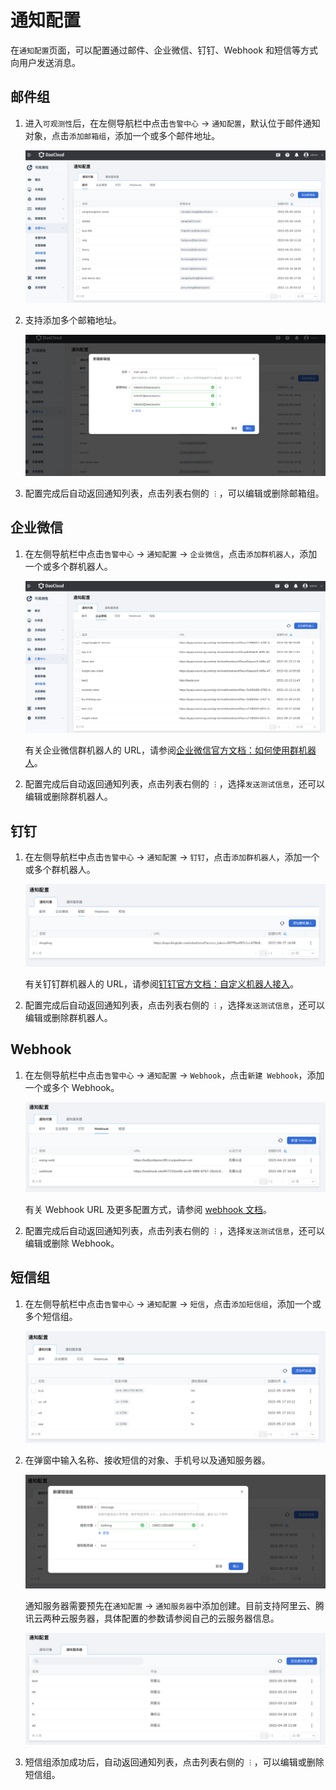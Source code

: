 # 通知配置

在`通知配置`页面，可以配置通过邮件、企业微信、钉钉、Webhook 和短信等方式向用户发送消息。

## 邮件组

1. 进入`可观测性`后，在左侧导航栏中点击`告警中心` -> `通知配置`，默认位于邮件通知对象，点击`添加邮箱组`，添加一个或多个邮件地址。

    ![邮件](../../images/notify01.png)

2. 支持添加多个邮箱地址。

    ![添加邮箱组](../../images/notify02.png)

3. 配置完成后自动返回通知列表，点击列表右侧的 `︙`，可以编辑或删除邮箱组。

## 企业微信

1. 在左侧导航栏中点击`告警中心` -> `通知配置` -> `企业微信`，点击`添加群机器人`，添加一个或多个群机器人。

    ![企业微信](../../images/notify03.png)

    有关企业微信群机器人的 URL，请参阅[企业微信官方文档：如何使用群机器人](https://developer.work.weixin.qq.com/document/path/91770)。

2. 配置完成后自动返回通知列表，点击列表右侧的 `︙`，选择`发送测试信息`，还可以编辑或删除群机器人。

## 钉钉

1. 在左侧导航栏中点击`告警中心` -> `通知配置` -> `钉钉`，点击`添加群机器人`，添加一个或多个群机器人。

    ![钉钉](../../images/notify04.png)

    有关钉钉群机器人的 URL，请参阅[钉钉官方文档：自定义机器人接入](https://open.dingtalk.com/document/robots/custom-robot-access)。

2. 配置完成后自动返回通知列表，点击列表右侧的 `︙`，选择`发送测试信息`，还可以编辑或删除群机器人。

## Webhook

1. 在左侧导航栏中点击`告警中心` -> `通知配置` -> `Webhook`，点击`新建 Webhook`，添加一个或多个 Webhook。

    ![webhook](../../images/notify05.png)

    有关 Webhook URL 及更多配置方式，请参阅 [webhook 文档](https://github.com/webhooksite/webhook.site)。

2. 配置完成后自动返回通知列表，点击列表右侧的 `︙`，选择`发送测试信息`，还可以编辑或删除 Webhook。

## 短信组

1. 在左侧导航栏中点击`告警中心` -> `通知配置` -> `短信`，点击`添加短信组`，添加一个或多个短信组。

    ![messsage](../../images/notify06.png)

1. 在弹窗中输入名称、接收短信的对象、手机号以及通知服务器。

    ![mobile](../../images/notify07.png)

    通知服务器需要预先在`通知配置` -> `通知服务器`中添加创建。目前支持阿里云、腾讯云两种云服务器，具体配置的参数请参阅自己的云服务器信息。

    ![cloud-notify](../../images/notify08.png)

1. 短信组添加成功后，自动返回通知列表，点击列表右侧的 `︙`，可以编辑或删除短信组。
